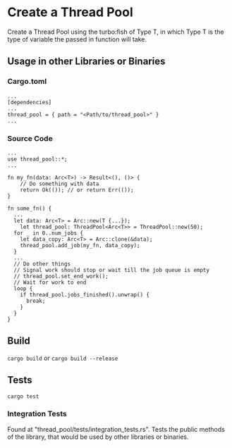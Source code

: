 # Create a Thread Pool

Create a Thread Pool using the turbo:fish of Type T, in which Type T is the type of variable the passed in function will take.

## Usage in other Libraries or Binaries

### Cargo.toml
```
...
[dependencies]
...
thread_pool = { path = "<Path/to/thread_pool>" }
...
```

### Source Code
```
...
use thread_pool::*;
...

fn my_fn(data: Arc<T>) -> Result<(), ()> {
    // Do something with data
    return Ok(()); // or return Err(());
}

fn some_fn() {
  ...
  let data: Arc<T> = Arc::new(T {...});
	let thread_pool: ThreadPool<Arc<T>> = ThreadPool::new(50);
  for _ in 0..num_jobs {
    let data_copy: Arc<T> = Arc::clone(&data);
    thread_pool.add_job(my_fn, data_copy);
  }
  ...
  // Do other things
  // Signal work should stop or wait till the job queue is empty
  // thread_pool.set_end_work();
  // Wait for work to end
  loop {
    if thread_pool.jobs_finished().unwrap() {
      break;
    }
  }
}
```

## Build
`cargo build` or `cargo build --release`

## Tests
`cargo test`

### Integration Tests
Found at "thread_pool/tests/integration_tests.rs". Tests the public methods of the library, that would be used by other libraries or binaries.
